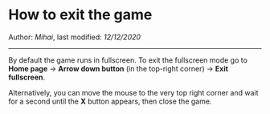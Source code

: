 ﻿# How to exit the game

Author: *Mihai*, last modified: _12/12/2020_

---

By default the game runs in fullscreen. To exit the fullscreen mode go to **Home page** &rarr; **Arrow down button** (in the top-right corner) &rarr; **Exit fullscreen**.

Alternatively, you can move the mouse to the very top right corner and wait for a second until the **X** button appears, then close the game.
